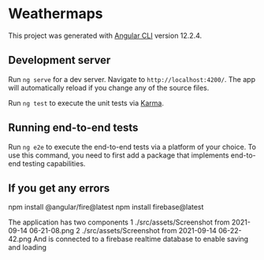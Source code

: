 # Weathermaps

This project was generated with [Angular CLI](https://github.com/angular/angular-cli) version 12.2.4.

## Development server

Run `ng serve` for a dev server. Navigate to `http://localhost:4200/`. The app will automatically reload if you change any of the source files.



Run `ng test` to execute the unit tests via [Karma](https://karma-runner.github.io).

## Running end-to-end tests

Run `ng e2e` to execute the end-to-end tests via a platform of your choice. To use this command, you need to first add a package that implements end-to-end testing capabilities.

## If you get any errors

npm install @angular/fire@latest
npm install firebase@latest

The application has two components 
1
./src/assets/Screenshot from 2021-09-14 06-21-08.png
2
./src/assets/Screenshot from 2021-09-14 06-22-42.png
And is connected to a firebase realtime database to enable saving and loading